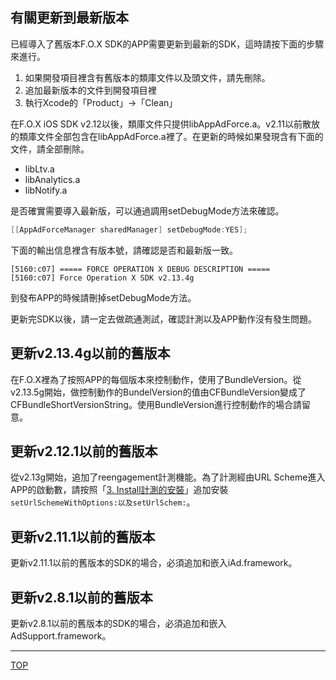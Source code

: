 ## 有關更新到最新版本

已經導入了舊版本F.O.X SDK的APP需要更新到最新的SDK，這時請按下面的步驟來進行。
1. 如果開發項目裡含有舊版本的類庫文件以及頭文件，請先刪除。
1. 追加最新版本的文件到開發項目裡
1. 執行Xcode的「Product」→「Clean」

在F.O.X iOS SDK v2.12以後，類庫文件只提供libAppAdForce.a。v2.11以前散放的類庫文件全部包含在libAppAdForce.a裡了。在更新的時候如果發現含有下面的文件，請全部刪除。

* libLtv.a
* libAnalytics.a
* libNotify.a

是否確實需要導入最新版，可以通過調用setDebugMode方法來確認。

```objective-c
[[AppAdForceManager sharedManager] setDebugMode:YES];
```
下面的輸出信息裡含有版本號，請確認是否和最新版一致。

```
[5160:c07] ===== FORCE OPERATION X DEBUG DESCRIPTION =====
[5160:c07] Force Operation X SDK v2.13.4g
```
到發布APP的時候請刪掉setDebugMode方法。

更新完SDK以後，請一定去做疏通測試，確認計測以及APP動作沒有發生問題。

## 更新v2.13.4g以前的舊版本

在F.O.X裡為了按照APP的每個版本來控制動作，使用了BundleVersion。從v2.13.5g開始，做控制動作的BundelVersion的值由CFBundleVersion變成了CFBundleShortVersionString。使用BundleVersion進行控制動作的場合請留意。

## 更新v2.12.1以前的舊版本

從v2.13g開始，追加了reengagement計測機能。為了計測經由URL Scheme進入APP的啟動數，請按照「[3. Install計測的安裝](/lang/ja/doc/send_conversion/README.md)」追加安裝`setUrlSchemeWithOptions:以及setUrlSchem:`。


## 更新v2.11.1以前的舊版本

更新v2.11.1以前的舊版本的SDK的場合，必須追加和嵌入iAd.framework。

## 更新v2.8.1以前的舊版本
更新v2.8.1以前的舊版本的SDK的場合，必須追加和嵌入AdSupport.framework。

---
[TOP](/lang/ja/README.md)
